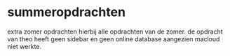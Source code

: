 # summeropdrachten
extra zomer opdrachten
hierbij alle opdrachten van de zomer.
de opdracht van theo heeft geen sidebar en geen online database aangezien macloud niet werkte.
